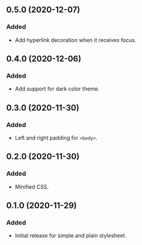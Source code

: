 0.5.0 (2020-12-07)
------------------

### Added

- Add hyperlink decoration when it receives focus.


0.4.0 (2020-12-06)
------------------

### Added

- Add support for dark color theme.


0.3.0 (2020-11-30)
------------------

### Added

- Left and right padding for `<body>`.


0.2.0 (2020-11-30)
------------------

### Added

- Minified CSS.


0.1.0 (2020-11-29)
------------------

### Added

- Initial release for simple and plain stylesheet.
